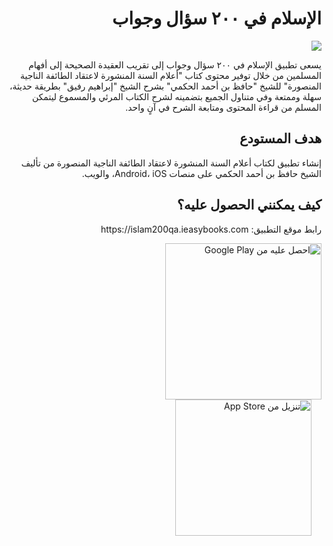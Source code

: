 <h1 dir="rtl">الإسلام في ٢٠٠ سؤال وجواب</h1>

<div dir="rtl">
  <a href="https://app.netlify.com/sites/islam200qa/deploys">
    <img src="https://api.netlify.com/api/v1/badges/d2c597b8-8fa7-440f-a3c5-df88cc80c7ff/deploy-status"/>
  </a>
</div>

<p dir="rtl">يسعى تطبيق الإسلام في ٢٠٠ سؤال وجواب إلى تقريب العقيدة الصحيحة إلى أفهام المسلمين من خلال توفير محتوى كتاب "أعلام السنة المنشورة لاعتقاد الطائفة الناجية المنصورة" للشيخ "حافظ بن أحمد الحكمي" بشرح الشيخ "إبراهيم رفيق" بطريقة حديثة، سهلة وممتعة وفي متناول الجميع بتضمينه لشرح الكتاب المرئي والمسموع ليتمكن المسلم من قراءة المحتوى ومتابعة الشرح في آنٍ واحد.</p>

<h2 dir="rtl">هدف المستودع</h2>

<p dir="rtl">إنشاء تطبيق لكتاب أعلام السنة المنشورة لاعتقاد الطائفة الناجية المنصورة من تأليف الشيخ حافظ بن أحمد الحكمي على منصات Android، iOS، والويب.</p>

<h2 dir="rtl">كيف يمكنني الحصول عليه؟</h2>

<p dir="rtl">رابط موقع التطبيق: https://islam200qa.ieasybooks.com</p>

<div dir="rtl">
  <a href='https://play.google.com/store/apps/details?id=com.easybooks.islam200qa&pcampaignid=pcampaignidMKT-Other-global-all-co-prtnr-py-PartBadge-Mar2515-1'><img width="250" alt='احصل عليه من Google Play' src='https://play.google.com/intl/en_us/badges/static/images/badges/ar_badge_web_generic.png'/></a>
</div>

<div dir="rtl">
  &nbsp;&nbsp;&nbsp;&nbsp;<a href="https://apps.apple.com/us/app/%D8%A7%D9%84%D8%A5%D8%B3%D9%84%D8%A7%D9%85-%D9%81%D9%8A-%D9%A2%D9%A0%D9%A0-%D8%B3%D8%A4%D8%A7%D9%84-%D9%88%D8%AC%D9%88%D8%A7%D8%A8/id6443937509?itsct=apps_box_badge&amp;itscg=30200"><img width="218" src="https://tools.applemediaservices.com/api/badges/download-on-the-app-store/black/ar-ar?size=250x83&amp;releaseDate=1666569600&h=596866d6a8c8a1740b18ff08760b217a" alt="تنزيل من App Store"/></a>
</div>
